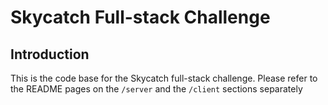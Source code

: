 # Skycatch Full-stack Challenge

## Introduction

This is the code base for the Skycatch full-stack challenge. Please refer to the
README pages on the `/server` and the `/client` sections separately

